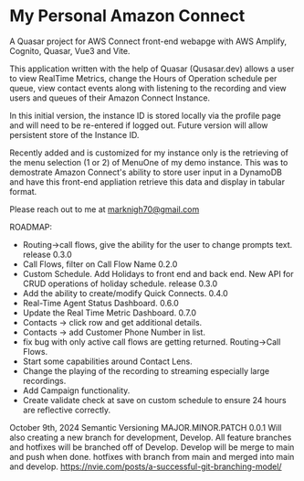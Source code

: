 # My Personal Amazon Connect

A Quasar project for AWS Connect front-end webapge with AWS Amplify, Cognito, Quasar, Vue3 and Vite.

This application written with the help of Quasar (Qusasar.dev) allows a user to view RealTime Metrics, change the Hours of Operation schedule per queue, view contact events along with listening to the recording and view users and queues of their Amazon Connect Instance.

In this initial version, the instance ID is stored locally via the profile page and will need to be re-entered if logged out. Future version will allow persistent store of the Instance ID.

Recently added and is customized for my instance only is the retrieving of the menu selection (1 or 2) of MenuOne of my demo instance. This was to demostrate Amazon Connect's ability to store user input in a DynamoDB and have this front-end appliation retrieve this data and display in tabular format.

Please reach out to me at marknigh70@gmail.com


ROADMAP:
* Routing->call flows, give the ability for the user to change prompts text. release 0.3.0
* Call Flows, filter on Call Flow Name 0.2.0
* Custom Schedule. Add Holidays to front end and back end. New API for CRUD operations of holiday schedule. release 0.3.0
* Add the ability to create/modify Quick Connects. 0.4.0
* Real-Time Agent Status Dashboard. 0.6.0
* Update the Real Time Metric Dashboard. 0.7.0
* Contacts -> click row and get additional details.
* Contacts -> add Customer Phone Number in list.
* fix bug with only active call flows are getting returned. Routing->Call Flows.
* Start some capabilities around Contact Lens.
* Change the playing of the recording to streaming especially large recordings.
* Add Campaign functionality.
* Create validate check at save on custom schedule to ensure 24 hours are reflective correctly.

October 9th, 2024
Semantic Versioning
MAJOR.MINOR.PATCH
0.0.1
Will also creating a new branch for development, Develop. All feature branches and hotfixes will be branched off of Develop. Develop will be merge to main and push when done. hotfixes with branch from main and merged into main and develop.
https://nvie.com/posts/a-successful-git-branching-model/
